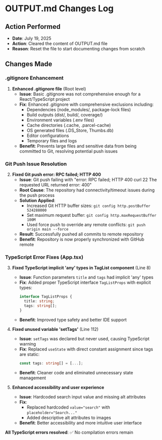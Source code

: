 # OUTPUT.md Changes Log

## Action Performed
- **Date**: July 19, 2025
- **Action**: Cleared the content of OUTPUT.md file
- **Reason**: Reset the file to start documenting changes from scratch

## Changes Made

### .gitignore Enhancement

1. **Enhanced .gitignore file** (Root level)
   - **Issue**: Basic .gitignore was not comprehensive enough for a React/TypeScript project
   - **Fix**: Enhanced .gitignore with comprehensive exclusions including:
     - Dependencies (node_modules/, package-lock files)
     - Build outputs (dist/, build/, coverage/)
     - Environment variables (.env files)
     - Cache directories (.cache, .parcel-cache)
     - OS generated files (.DS_Store, Thumbs.db)
     - Editor configurations
     - Temporary files and logs
   - **Benefit**: Prevents large files and sensitive data from being committed to Git, resolving potential push issues

### Git Push Issue Resolution

2. **Fixed Git push error: RPC failed; HTTP 400**
   - **Issue**: Git push failing with "error: RPC failed; HTTP 400 curl 22 The requested URL returned error: 400"
   - **Root Cause**: The repository had connectivity/timeout issues during the push process
   - **Solution Applied**:
     - Increased Git HTTP buffer sizes: `git config http.postBuffer 524288000`
     - Set maximum request buffer: `git config http.maxRequestBuffer 100M`  
     - Used force push to override any remote conflicts: `git push origin main --force`
   - **Result**: Successfully pushed all commits to remote repository
   - **Benefit**: Repository is now properly synchronized with GitHub remote

### TypeScript Error Fixes (App.tsx)

3. **Fixed TypeScript implicit 'any' types in TagList component** (Line 8)
   - **Issue**: Function parameters `title` and `tags` had implicit 'any' types
   - **Fix**: Added proper TypeScript interface `TagListProps` with explicit types:
     ```typescript
     interface TagListProps {
       title: string;
       tags: string[];
     }
     ```
   - **Benefit**: Improved type safety and better IDE support

4. **Fixed unused variable 'setTags'** (Line 112)
   - **Issue**: `setTags` was declared but never used, causing TypeScript warning
   - **Fix**: Replaced `useState` with direct constant assignment since tags are static:
     ```typescript
     const tags: string[] = [...];
     ```
   - **Benefit**: Cleaner code and eliminated unnecessary state management


6. **Enhanced accessibility and user experience**
   - **Issue**: Hardcoded search input value and missing alt attributes
   - **Fix**: 
     - Replaced hardcoded `value="search"` with `placeholder="Search..."`
     - Added descriptive alt attributes to images
   - **Benefit**: Better accessibility and more intuitive user interface

**All TypeScript errors resolved**: ✅ No compilation errors remain
